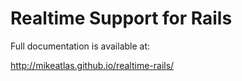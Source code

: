 Realtime Support for Rails
====

Full documentation is available at:

http://mikeatlas.github.io/realtime-rails/
